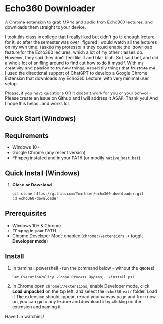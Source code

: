 # Echo360 Downloader

A Chrome extension to grab MP4s and audio from Echo360 lectures, and downloads them straight to your device.

I took this class in college that I really liked but didn't go to enough lecture for it,
so after the semester was over I figured I would watch all the lectures on my own time.
I asked my professor if they could enable the 'download' feature for the Echo360 lectures, which a lot of my other classes do.
However, they said they don't feel like it and blah blah. So I said bet, and did a whole lot of sniffing around 
to find out how to do it myself. With my creativity and passion to try new things, especially things that frustrate me, I used the directional support of ChatGPT
to develop a Google Chrome Extension that downloads any Echo360 Lecture, with very minimal user setup. 

Please, if you have questions OR it doesn't work for you or your school - Please create an issue on Github and I will address it ASAP. Thank you! And I hope this helps.. and works lol.

## Quick Start (Windows)

## Requirements

- Windows 10+  
- Google Chrome (any recent version)  
- FFmpeg installed and in your PATH (or modify `native_host.bat`)

## Quick Install (Windows)

1. **Clone or Download**  
    ```bash
    git clone https://github.com/YourUser/echo360-downloader.git
    cd echo360-downloader

## Prerequisites
- Windows 10+ & Chrome  
- FFmpeg in your PATH  
- Chrome Developer Mode enabled (`chrome://extensions` → toggle **Developer mode**)

## Install
1. In terminal, powershell - run the command below - without the quotes!

   `Set-ExecutionPolicy -Scope Process Bypass; .\install.ps1`


2. In Chrome open `chrome://extensions`, enable Developer mode, click **Load unpacked** on the top left, and select the `echo360-ext/` folder. Load it
The extension should appear, reload your canvas page and from now on, you can go to any lecture and download it by clicking on the extension and naming it. 

Have fun watching!
